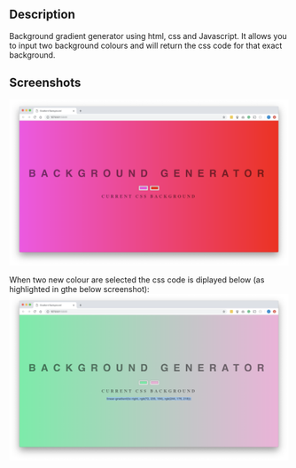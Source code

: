 ## Description
Background gradient generator using html, css and Javascript. It allows you to input two background colours and will return the css code for that exact background.

## Screenshots

![background-gradient-generator](assets/background-gradient1.png)

When two new colour are selected the css code is diplayed below (as highlighted in gthe below screenshot):
![background-gradient-generator](assets/background-gradient2.png)